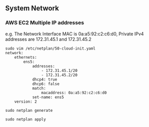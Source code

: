 ## System Network

### AWS EC2 Multiple IP addresses 

e.g. The Network Interface MAC is 0a:a5:92:c2:c6:d0, Private IPv4 addresses are 172.31.45.1 and 172.31.45.2

```
sudo vim /etc/netplan/50-cloud-init.yaml
network:
    ethernets:
        ens5:
            addresses:
                - 172.31.45.1/20
                - 172.31.45.2/20
            dhcp4: true
            dhcp6: false
            match:
                macaddress: 0a:a5:92:c2:c6:d0
            set-name: ens5
    version: 2

sudo netplan generate

sudo netplan apply
```
